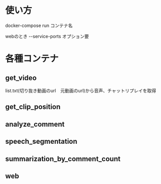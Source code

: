 # 使い方
docker-compose run コンテナ名

webのとき --service-ports オプション要
# 各種コンテナ
## get_video
list.txt(切り抜き動画のurl　元動画のurl)から音声、チャットリプレイを取得
## get_clip_position
## analyze_comment
## speech_segmentation
## summarization_by_comment_count
## web
